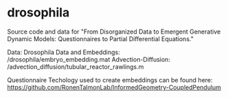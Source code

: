 # drosophila

Source code and data for "From Disorganized Data to Emergent Generative Dynamic Models: Questionnaires to Partial Differential Equations."


Data:
Drosophila Data and Embeddings: /drosophila/embryo_embedding.mat
Advection-Diffusion: /advection_diffusion/tubular_reactor_rawlings.m


Questionnaire Techology used to create embeddings can be found here: 
https://github.com/RonenTalmonLab/InformedGeometry-CoupledPendulum



